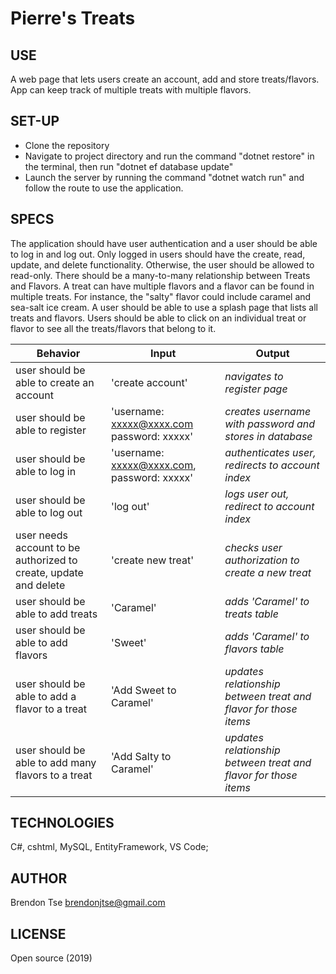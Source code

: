 # Pierre's Treats

## USE

A web page that lets users create an account, add and store treats/flavors. App can keep track of multiple treats with multiple flavors. 

## SET-UP

- Clone the repository
- Navigate to project directory and run the command "dotnet restore" in the terminal, then run "dotnet ef database update"
- Launch the server by running the command "dotnet watch run" and follow the route to use the application.


## SPECS

The application should have user authentication and a user should be able to log in and log out. Only logged in users should have the create, read, update, and delete functionality. Otherwise, the user should be allowed to read-only.
There should be a many-to-many relationship between Treats and Flavors. A treat can have multiple flavors and a flavor can be found in multiple treats. For instance, the "salty" flavor could include caramel and sea-salt ice cream.
A user should be able to use a splash page that lists all treats and flavors. Users should be able to click on an individual treat or flavor to see all the treats/flavors that belong to it.

| Behavior | Input | Output |
|-|-|-|
| user should be able to create an account | 'create account' | _navigates to register page_ |
| user should be able to register| 'username: xxxxx@xxxx.com password: xxxxx' | _creates username with password and stores in database_ |
| user should be able to log in | 'username: xxxxx@xxxx.com, password: xxxxx' | _authenticates user, redirects to account index_ |
| user should be able to log out | 'log out' | _logs user out, redirect to account index_ |
| user needs account to be authorized to create, update and delete | 'create new treat' | _checks user authorization to create a new treat_ |
| user should be able to add treats | 'Caramel' | _adds 'Caramel' to treats table_ |
| user should be able to add flavors | 'Sweet' | _adds 'Caramel' to flavors table_|
| user should be able to add a flavor to a treat | 'Add Sweet to Caramel' | _updates relationship between treat and flavor for those items_ |
| user should be able to add many flavors to a treat | 'Add Salty to Caramel' | _updates relationship between treat and flavor for those items_ | 

## TECHNOLOGIES

C#, cshtml, MySQL, EntityFramework, VS Code;

## AUTHOR

Brendon Tse
brendonjtse@gmail.com

## LICENSE

Open source (2019)